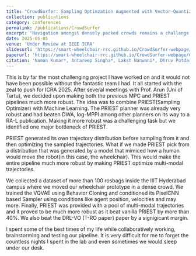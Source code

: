 ```yaml
---
title: "CrowdSurfer: Sampling Optimzation Augmented with Vector-Quantized Variational AutoEncoder for Dense Crowd Navigation"
collection: publications
category: conferences
permalink: /publications/CrowdSurfer
excerpt: 'Navigation amongst densely packed crowds remains a challenge for mobile robots. The complexity increases further if the environment layout changes making the prior computed global plan infeasible. In this paper, we show that it is possible to dramatically enhance crowd navigation by just improving the local planner. Our approach combines generative modelling with inference time optimization to generate sophisticated long-horizon local plans at interactive rates. More specifically, we train a Vector Quantized Variational AutoEncoder to learn a prior over the expert trajectory distribution conditioned on the perception input. At run-time, this is used as an initialization for a sampling-based optimizer for further refinement. Our approach does not require any sophisticated prediction of dynamic obstacles and yet provides state-of-the- art performance. In particular, we compare against the recent DRL-VO approach and show a 40% improvement in success rate and a 6% improvement in travel time.'
date: 2025-05-05
venue: 'Under Review at IEEE ICRA'
slidesurl: 'https://smart-wheelchair-rrc.github.io/CrowdSurfer-webpage/'
paperurl: 'https://smart-wheelchair-rrc.github.io/CrowdSurfer-webpage/CrowdSurfer.pdf'
citation: 'Naman Kumar*, Antareep Singha*, Laksh Nanwani*, Dhruv Potdar, Tarun R, Fatemeh Rastgar, Simon Idoko, Arun Kumar Singh, K. Madhava Krishna.'
---
```


This is by far the most challenging project I have worked on and it would not have been possible without the fantastic team I had. It all started with the zeal to push for ICRA 2025. After several meetings with Prof. Arun (Uni of Tartu), we decided upon making both the previous MPC and PRIEST pipelines much more robust. The idea was to combine PRIEST(Sampling Optimizer) with Machine Learning. The PRIEST planner was already very robust and had beaten DWA, log-MPPI among other planners on its way to a RA-L publication. Making it more robust was a challenging task but we identified one major bottleneck of PRIEST.

PRIEST generated its own trajectory distribution before sampling from it and then optimizing the sampled trajectories. What if we made PRIEST pick from a distribution that was generated by a model that mimiced how a human would move the robot(in this case, the wheelchair). This would make the entire pipeline much more robust by making PRIEST optimize multi-modal trajectories.

We collected a dataset of more than 100 rosbags inside the IIIT Hyderabad campus where we moved our wheelchair prototype in a dense crowd. We trained the VQVAE using Behavior Cloning and conditioned its PixelCNN based Sampler using conditions like agent position, velocities and may more. Finally, PRIEST was provided with a pool of multi-modal trajectories and it proved to be much more robust as it beat vanilla PRIEST by more than 40%. We also beat the DRL-VO (T-RO paper) paper by a signigicant margin.

I spent some of the best times of my life while collaboratively working, brainstorming and testing our pipeline. It is very difficult for me to forget the countless nights I spent in the lab and even sometimes we would sleep under our desk. 